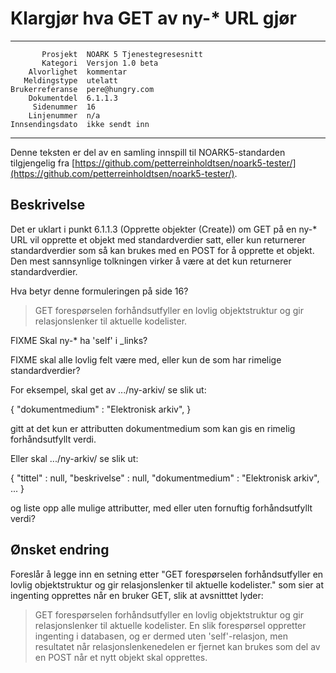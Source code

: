 Klargjør hva GET av ny-* URL gjør
=================================

 ------------------  ---------------------------------
           Prosjekt  NOARK 5 Tjenestegresesnitt
           Kategori  Versjon 1.0 beta
        Alvorlighet  kommentar
       Meldingstype  utelatt
    Brukerreferanse  pere@hungry.com
        Dokumentdel  6.1.1.3
         Sidenummer  16
        Linjenummer  n/a
    Innsendingsdato  ikke sendt inn
 ------------------  ---------------------------------

Denne teksten er del av en samling innspill til NOARK5-standarden
tilgjengelig fra [https://github.com/petterreinholdtsen/noark5-tester/](https://github.com/petterreinholdtsen/noark5-tester/).

Beskrivelse
-----------

Det er uklart i punkt 6.1.1.3 (Opprette objekter (Create)) om GET på
en ny-* URL vil opprette et objekt med standardverdier satt, eller kun
returnerer standardverdier som så kan brukes med en POST for å
opprette et objekt.  Den mest sannsynlige tolkningen virker å være at
det kun returnerer standardverdier.


Hva betyr denne formuleringen på side 16?

> GET forespørselen forhåndsutfyller en lovlig objektstruktur og gir
> relasjonslenker til aktuelle kodelister.

FIXME Skal ny-* ha 'self' i _links?

FIXME skal alle lovlig felt være med, eller kun de som har rimelige standardverdier?

For eksempel, skal get av .../ny-arkiv/ se slik ut:

{
  "dokumentmedium"  : "Elektronisk arkiv",
}

gitt at det kun er attributten dokumentmedium som kan gis en rimelig
forhåndsutfyllt verdi.

Eller skal .../ny-arkiv/ se slik ut:

{
  "tittel"          : null,
  "beskrivelse"     : null,
  "dokumentmedium"  : "Elektronisk arkiv",
  ...
}

og liste opp alle mulige attributter, med eller uten fornuftig
forhåndsutfyllt verdi?

Ønsket endring
--------------

Foreslår å legge inn en setning etter "GET forespørselen
forhåndsutfyller en lovlig objektstruktur og gir relasjonslenker til
aktuelle kodelister." som sier at ingenting opprettes når en bruker
GET, slik at avsnitttet lyder:

> GET forespørselen forhåndsutfyller en lovlig objektstruktur og gir
> relasjonslenker til aktuelle kodelister.  En slik forespørsel
> oppretter ingenting i databasen, og er dermed uten 'self'-relasjon,
> men resultatet når relasjonslenkenedelen er fjernet kan brukes som
> del av en POST når et nytt objekt skal opprettes.
